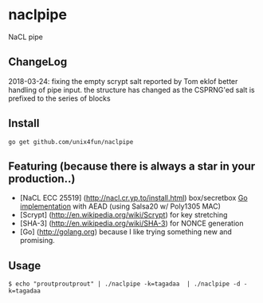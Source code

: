 # naclpipe
NaCL pipe

## ChangeLog
2018-03-24: fixing the empty scrypt salt reported by Tom eklof 
            better handling of pipe input.
            the structure has changed as the CSPRNG'ed salt is prefixed to the series of blocks

## Install
    go get github.com/unix4fun/naclpipe

## Featuring (because there is always a star in your production..)

* [NaCL ECC 25519] (http://nacl.cr.yp.to/install.html) box/secretbox [Go implementation](https://godoc.org/golang.org/x/crypto/nacl) with AEAD
(using Salsa20 w/ Poly1305 MAC)
* [Scrypt] (http://en.wikipedia.org/wiki/Scrypt) for key stretching
* [SHA-3] (http://en.wikipedia.org/wiki/SHA-3) for NONCE generation
* [Go] (http://golang.org) because I like trying something new and promising.


## Usage

    $ echo "proutproutprout" | ./naclpipe -k=tagadaa  | ./naclpipe -d -k=tagadaa

